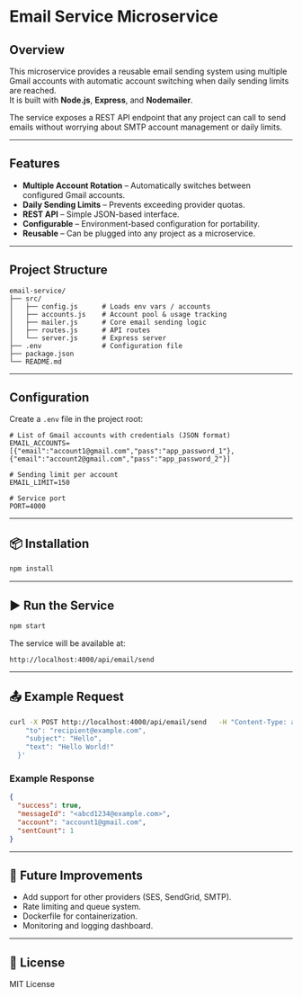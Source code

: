 # Email Service Microservice

## Overview
This microservice provides a reusable email sending system using multiple Gmail accounts with automatic account switching when daily sending limits are reached.  
It is built with **Node.js**, **Express**, and **Nodemailer**.

The service exposes a REST API endpoint that any project can call to send emails without worrying about SMTP account management or daily limits.

---

## Features
- **Multiple Account Rotation** – Automatically switches between configured Gmail accounts.
- **Daily Sending Limits** – Prevents exceeding provider quotas.
- **REST API** – Simple JSON-based interface.
- **Configurable** – Environment-based configuration for portability.
- **Reusable** – Can be plugged into any project as a microservice.

---

## Project Structure
```
email-service/
├── src/
│   ├── config.js      # Loads env vars / accounts
│   ├── accounts.js    # Account pool & usage tracking
│   ├── mailer.js      # Core email sending logic
│   ├── routes.js      # API routes
│   └── server.js      # Express server
├── .env               # Configuration file
├── package.json
└── README.md
```

---

## Configuration

Create a `.env` file in the project root:

```env
# List of Gmail accounts with credentials (JSON format)
EMAIL_ACCOUNTS=[{"email":"account1@gmail.com","pass":"app_password_1"},{"email":"account2@gmail.com","pass":"app_password_2"}]

# Sending limit per account
EMAIL_LIMIT=150

# Service port
PORT=4000
```

---

## 📦 Installation

```bash
npm install
```

---

## ▶️ Run the Service

```bash
npm start
```

The service will be available at:

```
http://localhost:4000/api/email/send
```

---

## 📤 Example Request

```bash
curl -X POST http://localhost:4000/api/email/send   -H "Content-Type: application/json"   -d '{
    "to": "recipient@example.com",
    "subject": "Hello",
    "text": "Hello World!"
  }'
```

### Example Response
```json
{
  "success": true,
  "messageId": "<abcd1234@example.com>",
  "account": "account1@gmail.com",
  "sentCount": 1
}
```

---

## 🔧 Future Improvements
- Add support for other providers (SES, SendGrid, SMTP).
- Rate limiting and queue system.
- Dockerfile for containerization.
- Monitoring and logging dashboard.

---

## 📜 License
MIT License
